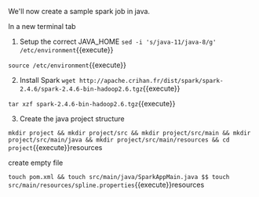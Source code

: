 We'll now create a sample spark job in java.

In a new terminal tab

1. Setup the correct JAVA_HOME
`sed -i 's/java-11/java-8/g' /etc/environment`{{execute}}

`source /etc/environment`{{execute}}

2. Install Spark
`wget http://apache.crihan.fr/dist/spark/spark-2.4.6/spark-2.4.6-bin-hadoop2.6.tgz`{{execute}}

`tar xzf spark-2.4.6-bin-hadoop2.6.tgz`{{execute}}

3. Create the java project structure

`mkdir project && mkdir project/src && mkdir project/src/main && mkdir project/src/main/java && mkdir project/src/main/resources && cd project`{{execute}}resources

create empty file

`touch pom.xml && touch src/main/java/SparkAppMain.java $$ touch src/main/resources/spline.properties`{{execute}}resources


